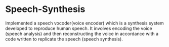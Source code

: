 # Speech-Synthesis
Implemented a speech vocoder(voice encoder) which is a synthesis system developed to reproduce human speech. It involves encoding the voice (speech analysis) and then reconstructing the voice in accordance with a code written to replicate the speech (speech synthesis).
